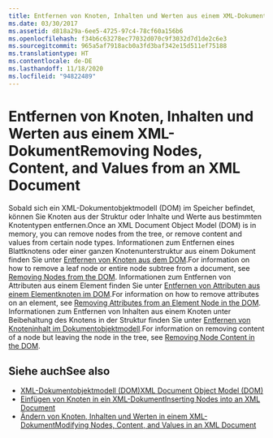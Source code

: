 ```yaml
---
title: Entfernen von Knoten, Inhalten und Werten aus einem XML-Dokument
ms.date: 03/30/2017
ms.assetid: d818a29a-6ee5-4725-97c4-78cf60a156b6
ms.openlocfilehash: f34b6c63278ec77032d070c9f3032d7d1de2c6e3
ms.sourcegitcommit: 965a5af7918acb0a3fd3baf342e15d511ef75188
ms.translationtype: HT
ms.contentlocale: de-DE
ms.lasthandoff: 11/18/2020
ms.locfileid: "94822489"
---
```

# <a name="removing-nodes-content-and-values-from-an-xml-document"></a><span data-ttu-id="4939c-102">Entfernen von Knoten, Inhalten und Werten aus einem XML-Dokument</span><span class="sxs-lookup"><span data-stu-id="4939c-102">Removing Nodes, Content, and Values from an XML Document</span></span>
<span data-ttu-id="4939c-103">Sobald sich ein XML-Dokumentobjektmodell (DOM) im Speicher befindet, können Sie Knoten aus der Struktur oder Inhalte und Werte aus bestimmten Knotentypen entfernen.</span><span class="sxs-lookup"><span data-stu-id="4939c-103">Once an XML Document Object Model (DOM) is in memory, you can remove nodes from the tree, or remove content and values from certain node types.</span></span> <span data-ttu-id="4939c-104">Informationen zum Entfernen eines Blattknotens oder einer ganzen Knotenunterstruktur aus einem Dokument finden Sie unter [Entfernen von Knoten aus dem DOM](removing-nodes-from-the-dom.md).</span><span class="sxs-lookup"><span data-stu-id="4939c-104">For information on how to remove a leaf node or entire node subtree from a document, see [Removing Nodes from the DOM](removing-nodes-from-the-dom.md).</span></span> <span data-ttu-id="4939c-105">Informationen zum Entfernen von Attributen aus einem Element finden Sie unter [Entfernen von Attributen aus einem Elementknoten im DOM](removing-attributes-from-an-element-node-in-the-dom.md).</span><span class="sxs-lookup"><span data-stu-id="4939c-105">For information on how to remove attributes on an element, see [Removing Attributes from an Element Node in the DOM](removing-attributes-from-an-element-node-in-the-dom.md).</span></span> <span data-ttu-id="4939c-106">Informationen zum Entfernen von Inhalten aus einem Knoten unter Beibehaltung des Knotens in der Struktur finden Sie unter [Entfernen von Knoteninhalt im Dokumentobjektmodell](removing-node-content-in-the-dom.md).</span><span class="sxs-lookup"><span data-stu-id="4939c-106">For information on removing content of a node but leaving the node in the tree, see [Removing Node Content in the DOM](removing-node-content-in-the-dom.md).</span></span>  
  
## <a name="see-also"></a><span data-ttu-id="4939c-107">Siehe auch</span><span class="sxs-lookup"><span data-stu-id="4939c-107">See also</span></span>

- [<span data-ttu-id="4939c-108">XML-Dokumentobjektmodell (DOM)</span><span class="sxs-lookup"><span data-stu-id="4939c-108">XML Document Object Model (DOM)</span></span>](xml-document-object-model-dom.md)
- [<span data-ttu-id="4939c-109">Einfügen von Knoten in ein XML-Dokument</span><span class="sxs-lookup"><span data-stu-id="4939c-109">Inserting Nodes into an XML Document</span></span>](inserting-nodes-into-an-xml-document.md)
- [<span data-ttu-id="4939c-110">Ändern von Knoten, Inhalten und Werten in einem XML-Dokument</span><span class="sxs-lookup"><span data-stu-id="4939c-110">Modifying Nodes, Content, and Values in an XML Document</span></span>](modifying-nodes-content-and-values-in-an-xml-document.md)
